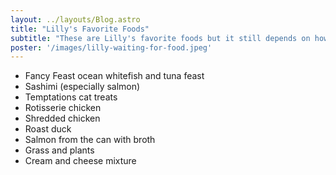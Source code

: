 ```yaml
---
layout: ../layouts/Blog.astro
title: "Lilly's Favorite Foods"
subtitle: "These are Lilly's favorite foods but it still depends on how she feels."
poster: '/images/lilly-waiting-for-food.jpeg'
---
```


- Fancy Feast ocean whitefish and tuna feast
- Sashimi (especially salmon)
- Temptations cat treats
- Rotisserie chicken
- Shredded chicken
- Roast duck
- Salmon from the can with broth
- Grass and plants
- Cream and cheese mixture
